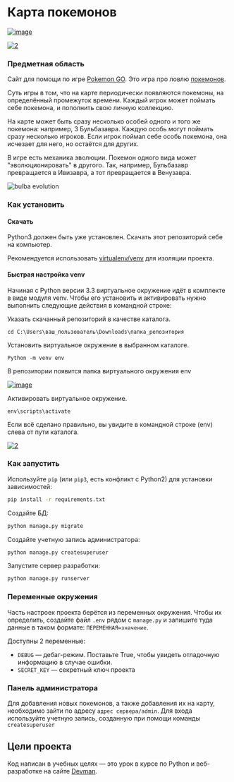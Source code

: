 # Карта покемонов

<a href="https://ibb.co/7nWhC91"><img src="https://i.ibb.co/fkpJFcx/image.png" alt="image" border="0"></a>  

<a href="https://ibb.co/m9vbpwk"><img src="https://i.ibb.co/qN076fK/2.png" alt="2" border="0"></a>  


### Предметная область

Сайт для помощи по игре [Pokemon GO](https://www.pokemongo.com/en-us/). Это игра 
про ловлю [покемонов](https://ru.wikipedia.org/wiki/%D0%9F%D0%BE%D0%BA%D0%B5%D0%BC%D0%BE%D0%BD).

Суть игры в том, что на карте периодически появляются покемоны, на определённый 
промежуток времени. Каждый игрок может поймать себе покемона, и пополнить свою 
личную коллекцию.

На карте может быть сразу несколько особей одного и того же покемона: например, 
3 Бульбазавра. Каждую особь могут поймать сразу несколько игроков. Если игрок 
поймал себе особь покемона, она исчезает для него, но остаётся для других.

В игре есть механика эволюции. Покемон одного вида может "эволюционировать" в 
другого. Так, например, Бульбазавр превращается в Ивизавра, а тот превращается в 
Венузавра.

![bulba evolution](https://dvmn.org/filer/canonical/1562265973/167/)

### Как установить

#### Скачать

Python3 должен быть уже установлен. Скачать этот репозиторий себе на компьютер.

Рекомендуется использовать [virtualenv/venv](https://docs.python.org/3/library/venv.html)
для изоляции проекта.

#### Быстрая настройка venv

Начиная с Python версии 3.3 виртуальное окружение идёт в комплекте в виде модуля
venv. Чтобы его установить и активировать нужно выполнить следующие действия в
командной строке:  

Указать скачанный репозиторий в качестве каталога.
```
cd C:\Users\ваш_пользователь\Downloads\папка_репозитория
```
Установить виртуальное окружение в выбранном каталоге.
```
Python -m venv env
```
В репозитории появится папка виртуального окружения env  

<a href="https://imgbb.com/"><img src="https://i.ibb.co/Hn4C6PD/image.png" alt="image" border="0"></a>

Активировать виртуальное окружение.
```
env\scripts\activate
```
Если всё сделано правильно, вы увидите в командной строке (env) слева от пути 
каталога.  

<a href="https://imgbb.com/"><img src="https://i.ibb.co/MZ72r22/2.png" alt="2" border="0"></a>

### Как запустить

Используйте `pip` (или `pip3`, есть конфликт с Python2) для установки 
зависимостей:
```sh
pip install -r requirements.txt
```
Создайте БД:
```sh
python manage.py migrate
```
Создайте учетную запись администратора:
```sh
python manage.py createsuperuser
```
Запустите сервер разработки:
```sh
python manage.py runserver
```

### Переменные окружения

Часть настроек проекта берётся из переменных окружения. Чтобы их определить, 
создайте файл `.env` рядом с `manage.py` и запишите туда данные в таком формате: 
`ПЕРЕМЕННАЯ=значение`.

Доступны 2 переменные:
- `DEBUG` — дебаг-режим. Поставьте True, чтобы увидеть отладочную информацию в 
  случае ошибки.
- `SECRET_KEY` — секретный ключ проекта

### Панель администратора

Для добавления новых покемонов, а также добавления их на карту, необходимо зайти
по адресу `адрес сервера/admin`. Для входа используйте учетную запись, созданную 
при помощи команды `createsuperuser`

## Цели проекта

Код написан в учебных целях — это урок в курсе по Python и веб-разработке на 
сайте [Devman](https://dvmn.org).
